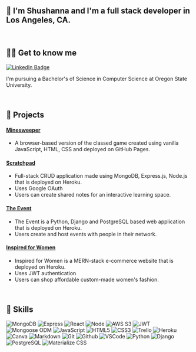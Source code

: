 ## 👋 I'm Shushanna and I'm a full stack developer in Los Angeles, CA.
<br>

## 👩‍💼 Get to know me

  [![LinkedIn Badge](https://img.shields.io/badge/-@shushannap-blue?style=flat&logo=Linkedin&logoColor=black)](https://www.linkedin.com/in/shushanna-p-2a1091254/)



  I'm pursuing a Bachelor's of Science in Computer Science at Oregon State University.
  
  <br>  
  
  ## :pencil: Projects 
  
  #### [Minesweeper](https://github.com/shushannap/GA-Project-1-Minesweeper)
  * A browser-based version of the classed game created using vanilla JavaScript, HTML, CSS and deployed on GitHub Pages. 

  #### [Scratchpad](https://github.com/shushannap/Scratchpad)
  * Full-stack CRUD application made using MongoDB, Express.js, Node.js that is deployed on Heroku. 
  * Uses Google OAuth 
  * Users can create shared notes for an interactive learning space.

  #### [The Event](https://github.com/shushannap/TheEvent)
  * The Event is a Python, Django and PostgreSQL based web application that is deployed on Heroku. 
  * Users create and host events with people in their network.

  #### [Inspired for Women](https://github.com/shushannap/Inspired-For-Women)
  * Inspired for Women is a MERN-stack e-commerce website that is deployed on Heroku.
  * Uses JWT authentication
  * Users can shop affordable custom-made women's fashion.

<br>

## 🥇 Skills
  ![MongoDB](https://img.shields.io/badge/-MongoDB-05122A?style=flat&logo=mongodb)
  ![Express](https://img.shields.io/badge/-Express-05122A?style=flat&logo=express)
  ![React](https://img.shields.io/badge/-React-05122A?style=flat&logo=react)
  ![Node](https://img.shields.io/badge/-Node.js-05122A?style=flat&logo=node.js)
  ![AWS S3](https://img.shields.io/badge/-AWS_S3-05122A?style=flat&logo=amazons3)
  ![JWT](https://img.shields.io/badge/-JSON_Web_Tokens-05122A?style=flat&logo=jsonwebtokens)
  ![Mongoose ODM](https://img.shields.io/badge/-Mongoose_ODM-05122A?style=flat&logo=mongodb)
  ![JavaScript](https://img.shields.io/badge/-JavaScript-05122A?style=flat&logo=javascript)
  ![HTML5](https://img.shields.io/badge/-HTML5-05122A?style=flat&logo=html5)
  ![CSS3](https://img.shields.io/badge/-CSS-05122A?style=flat&logo=css3)
  ![Trello](https://img.shields.io/badge/-Trello-05122A?style=flat&logo=trello)
  ![Heroku](https://img.shields.io/badge/-Heroku-05122A?style=flat&logo=heroku)
  ![Canva](https://img.shields.io/badge/-Canva-05122A?style=flat&logo=canva)
  ![Markdown](https://img.shields.io/badge/-Markdown-05122A?style=flat&logo=markdown)
  ![Git](https://img.shields.io/badge/-Git-05122A?style=flat&logo=git)
  ![Github](https://img.shields.io/badge/-GitHub-05122A?style=flat&logo=github)
  ![VSCode](https://img.shields.io/badge/-VS_Code-05122A?style=flat&logo=visualstudio)
  ![Python](https://img.shields.io/badge/-Python-05122A?style=flat&logo=python)
  ![Django](https://img.shields.io/badge/-Django-05122A?style=flat&logo=django)
  ![PostgreSQL](https://img.shields.io/badge/-PostgreSQL-05122A?style=flat&logo=postgresql)
  ![Materialize CSS](https://img.shields.io/badge/-Materialize_CSS-05122A?style=flat&logo=materialdesign)
<!--
**shushannap/shushannap** is a ✨ _special_ ✨ repository because its `README.md` (this file) appears on your GitHub profile.

Here are some ideas to get you started:

- 🔭 I’m currently working on ...
- 🌱 I’m currently learning ...
- 👯 I’m looking to collaborate on ...
- 🤔 I’m looking for help with ...
- 💬 Ask me about ...
- 📫 How to reach me: ...
- 😄 Pronouns: ...
- ⚡ Fun fact: ...
-->
